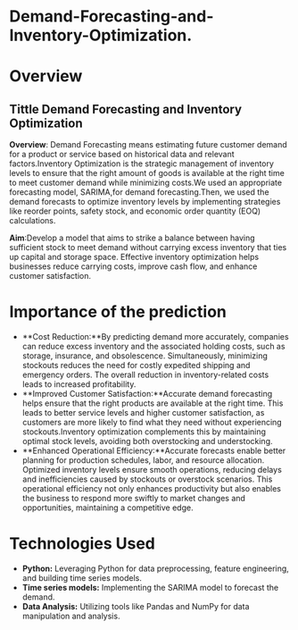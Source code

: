 # Demand-Forecasting-and-Inventory-Optimization.
# Overview
## **Tittle** Demand Forecasting and Inventory Optimization
**Overview**: Demand Forecasting means estimating future customer demand for a product or service based on historical data and relevant factors.Inventory Optimization is the strategic management of inventory levels to ensure that the right amount of goods is available at the right time to meet customer demand while minimizing costs.We  used an  appropriate forecasting model, SARIMA,for demand forecasting.Then, we used the demand forecasts to optimize inventory levels by implementing strategies like reorder points, safety stock, and economic order quantity (EOQ) calculations.

**Aim**:Develop a model that  aims to strike a balance between having sufficient stock to meet demand without carrying excess inventory that ties up capital and storage space. Effective inventory optimization helps businesses reduce carrying costs, improve cash flow, and enhance customer satisfaction.
# Importance of the prediction
* **Cost Reduction:**By predicting demand more accurately, companies can reduce excess inventory and the associated holding costs, such as storage, insurance, and obsolescence. Simultaneously, minimizing stockouts reduces the need for costly expedited shipping and emergency orders. The overall reduction in inventory-related costs leads to increased profitability.
* **Improved Customer Satisfaction:**Accurate demand forecasting helps ensure that the right products are available at the right time. This leads to better service levels and higher customer satisfaction, as customers are more likely to find what they need without experiencing stockouts.Inventory optimization complements this by maintaining optimal stock levels, avoiding both overstocking and understocking.
* **Enhanced Operational Efficiency:**Accurate forecasts enable better planning for production schedules, labor, and resource allocation. Optimized inventory levels ensure smooth operations, reducing delays and inefficiencies caused by stockouts or overstock scenarios. This operational efficiency not only enhances productivity but also enables the business to respond more swiftly to market changes and opportunities, maintaining a competitive edge.
# Technologies Used
* **Python:** Leveraging Python for data preprocessing, feature engineering, and building time series models.
* **Time series models:** Implementing the SARIMA model  to forecast the demand.
* **Data Analysis:** Utilizing tools like Pandas and NumPy for data manipulation and analysis.


